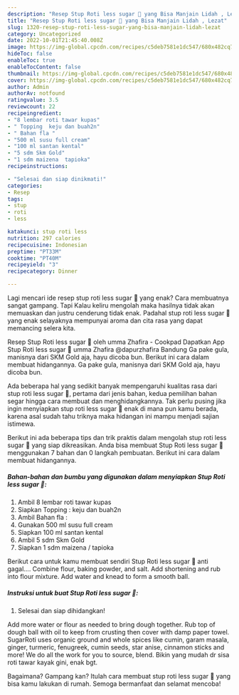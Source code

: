 ```yaml
---
description: "Resep Stup Roti less sugar 🍞 yang Bisa Manjain Lidah , Lezat"
title: "Resep Stup Roti less sugar 🍞 yang Bisa Manjain Lidah , Lezat"
slug: 1320-resep-stup-roti-less-sugar-yang-bisa-manjain-lidah-lezat
category: Uncategorized
date: 2022-10-01T21:45:40.008Z
image: https://img-global.cpcdn.com/recipes/c5deb7581e1dc547/680x482cq70/stup-roti-less-sugar-foto-resep-utama.jpg
hideToc: false
enableToc: true
enableTocContent: false
thumbnail: https://img-global.cpcdn.com/recipes/c5deb7581e1dc547/680x482cq70/stup-roti-less-sugar-foto-resep-utama.jpg
cover: https://img-global.cpcdn.com/recipes/c5deb7581e1dc547/680x482cq70/stup-roti-less-sugar-foto-resep-utama.jpg
author: Admin
authorAv: notfound
ratingvalue: 3.5
reviewcount: 22
recipeingredient:
- "8 lembar roti tawar kupas"
- " Topping  keju dan buah2n"
- " Bahan fla "
- "500 ml susu full cream"
- "100 ml santan kental"
- "5 sdm Skm Gold"
- "1 sdm maizena  tapioka"
recipeinstructions:

- "Selesai dan siap dinikmati!"
categories:
- Resep
tags:
- stup
- roti
- less

katakunci: stup roti less 
nutrition: 297 calories
recipecuisine: Indonesian
preptime: "PT33M"
cooktime: "PT40M"
recipeyield: "3"
recipecategory: Dinner

---
```



Lagi mencari ide resep stup roti less sugar 🍞 yang enak? Cara membuatnya sangat gampang. Tapi Kalau keliru mengolah maka hasilnya tidak akan memuaskan dan justru cenderung tidak enak. Padahal stup roti less sugar 🍞 yang enak selayaknya mempunyai aroma dan cita rasa yang dapat memancing selera kita.


Resep Stup Roti less sugar 🍞 oleh umma Zhafira - Cookpad Dapatkan App Stup Roti less sugar 🍞 umma Zhafira @dapurzhafira Bandung Ga pake gula, manisnya dari SKM Gold aja, hayu dicoba bun. Berikut ini cara dalam membuat hidangannya. Ga pake gula, manisnya dari SKM Gold aja, hayu dicoba bun.

Ada beberapa hal yang sedikit banyak mempengaruhi kualitas rasa dari stup roti less sugar 🍞, pertama dari jenis bahan, kedua pemilihan bahan segar hingga cara membuat dan menghidangkannya. Tak perlu pusing jika ingin menyiapkan stup roti less sugar 🍞 enak di mana pun kamu berada, karena asal sudah tahu triknya maka hidangan ini mampu menjadi sajian istimewa.


Berikut ini ada beberapa tips dan trik praktis dalam mengolah stup roti less sugar 🍞 yang siap dikreasikan. Anda bisa membuat Stup Roti less sugar 🍞 menggunakan 7 bahan dan 0 langkah pembuatan. Berikut ini cara dalam membuat hidangannya.

<!--inarticleads1-->

##### Bahan-bahan dan bumbu yang digunakan dalam menyiapkan Stup Roti less sugar 🍞:

1. Ambil 8 lembar roti tawar kupas
1. Siapkan  Topping : keju dan buah2n
1. Ambil  Bahan fla :
1. Gunakan 500 ml susu full cream
1. Siapkan 100 ml santan kental
1. Ambil 5 sdm Skm Gold
1. Siapkan 1 sdm maizena / tapioka


Berikut cara untuk kamu membuat sendiri Stup Roti less sugar 🍞 anti gagal…. Combine flour, baking powder, and salt. Add shortening and rub into flour mixture. Add water and knead to form a smooth ball. 

<!--inarticleads2-->

##### Instruksi untuk buat Stup Roti less sugar 🍞:


1. Selesai dan siap dihidangkan!

Add more water or flour as needed to bring dough together. Rub top of dough ball with oil to keep from crusting then cover with damp paper towel. SugarRoti uses organic ground and whole spices like cumin, garam masala, ginger, turmeric, fenugreek, cumin seeds, star anise, cinnamon sticks and more! We do all the work for you to source, blend. Bikin yang mudah dr sisa roti tawar kayak gini, enak bgt. 

Bagaimana? Gampang kan? Itulah cara membuat stup roti less sugar 🍞 yang bisa kamu lakukan di rumah. Semoga bermanfaat dan selamat mencoba!
